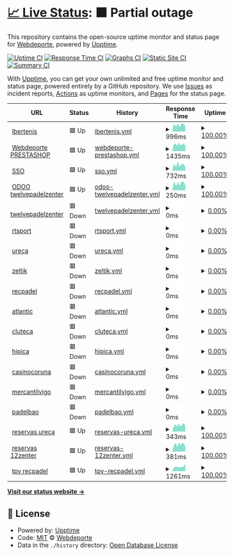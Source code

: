 # [📈 Live Status](https://Webdeporte.github.io/statuspage): <!--live status--> **🟧 Partial outage**

This repository contains the open-source uptime monitor and status page for [Webdeporte](https://Webdeporte.github.io/statuspage), powered by [Upptime](https://github.com/upptime/upptime).

[![Uptime CI](https://github.com/Webdeporte/statuspage/workflows/Uptime%20CI/badge.svg)](https://github.com/Webdeporte/statuspage/actions?query=workflow%3A%22Uptime+CI%22)
[![Response Time CI](https://github.com/Webdeporte/statuspage/workflows/Response%20Time%20CI/badge.svg)](https://github.com/Webdeporte/statuspage/actions?query=workflow%3A%22Response+Time+CI%22)
[![Graphs CI](https://github.com/Webdeporte/statuspage/workflows/Graphs%20CI/badge.svg)](https://github.com/Webdeporte/statuspage/actions?query=workflow%3A%22Graphs+CI%22)
[![Static Site CI](https://github.com/Webdeporte/statuspage/workflows/Static%20Site%20CI/badge.svg)](https://github.com/Webdeporte/statuspage/actions?query=workflow%3A%22Static+Site+CI%22)
[![Summary CI](https://github.com/Webdeporte/statuspage/workflows/Summary%20CI/badge.svg)](https://github.com/Webdeporte/statuspage/actions?query=workflow%3A%22Summary+CI%22)

With [Upptime](https://upptime.js.org), you can get your own unlimited and free uptime monitor and status page, powered entirely by a GitHub repository. We use [Issues](https://github.com/Webdeporte/statuspage/issues) as incident reports, [Actions](https://github.com/Webdeporte/statuspage/actions) as uptime monitors, and [Pages](https://Webdeporte.github.io/statuspage) for the status page.

<!--start: status pages-->
<!-- This summary is generated by Upptime (https://github.com/upptime/upptime) -->
<!-- Do not edit this manually, your changes will be overwritten -->
<!-- prettier-ignore -->
| URL | Status | History | Response Time | Uptime |
| --- | ------ | ------- | ------------- | ------ |
| <img alt="" src="https://icons.duckduckgo.com/ip3/ibertenis.com.ico" height="13"> [Ibertenis](http://ibertenis.com) | 🟩 Up | [ibertenis.yml](https://github.com/Webdeporte/statuspage/commits/HEAD/history/ibertenis.yml) | <details><summary><img alt="Response time graph" src="./graphs/ibertenis/response-time-week.png" height="20"> 996ms</summary><br><a href="https://Webdeporte.github.io/statuspage/history/ibertenis"><img alt="Response time 651" src="https://img.shields.io/endpoint?url=https%3A%2F%2Fraw.githubusercontent.com%2FWebdeporte%2Fstatuspage%2FHEAD%2Fapi%2Fibertenis%2Fresponse-time.json"></a><br><a href="https://Webdeporte.github.io/statuspage/history/ibertenis"><img alt="24-hour response time 888" src="https://img.shields.io/endpoint?url=https%3A%2F%2Fraw.githubusercontent.com%2FWebdeporte%2Fstatuspage%2FHEAD%2Fapi%2Fibertenis%2Fresponse-time-day.json"></a><br><a href="https://Webdeporte.github.io/statuspage/history/ibertenis"><img alt="7-day response time 996" src="https://img.shields.io/endpoint?url=https%3A%2F%2Fraw.githubusercontent.com%2FWebdeporte%2Fstatuspage%2FHEAD%2Fapi%2Fibertenis%2Fresponse-time-week.json"></a><br><a href="https://Webdeporte.github.io/statuspage/history/ibertenis"><img alt="30-day response time 957" src="https://img.shields.io/endpoint?url=https%3A%2F%2Fraw.githubusercontent.com%2FWebdeporte%2Fstatuspage%2FHEAD%2Fapi%2Fibertenis%2Fresponse-time-month.json"></a><br><a href="https://Webdeporte.github.io/statuspage/history/ibertenis"><img alt="1-year response time 679" src="https://img.shields.io/endpoint?url=https%3A%2F%2Fraw.githubusercontent.com%2FWebdeporte%2Fstatuspage%2FHEAD%2Fapi%2Fibertenis%2Fresponse-time-year.json"></a></details> | <details><summary><a href="https://Webdeporte.github.io/statuspage/history/ibertenis">100.00%</a></summary><a href="https://Webdeporte.github.io/statuspage/history/ibertenis"><img alt="All-time uptime 99.66%" src="https://img.shields.io/endpoint?url=https%3A%2F%2Fraw.githubusercontent.com%2FWebdeporte%2Fstatuspage%2FHEAD%2Fapi%2Fibertenis%2Fuptime.json"></a><br><a href="https://Webdeporte.github.io/statuspage/history/ibertenis"><img alt="24-hour uptime 100.00%" src="https://img.shields.io/endpoint?url=https%3A%2F%2Fraw.githubusercontent.com%2FWebdeporte%2Fstatuspage%2FHEAD%2Fapi%2Fibertenis%2Fuptime-day.json"></a><br><a href="https://Webdeporte.github.io/statuspage/history/ibertenis"><img alt="7-day uptime 100.00%" src="https://img.shields.io/endpoint?url=https%3A%2F%2Fraw.githubusercontent.com%2FWebdeporte%2Fstatuspage%2FHEAD%2Fapi%2Fibertenis%2Fuptime-week.json"></a><br><a href="https://Webdeporte.github.io/statuspage/history/ibertenis"><img alt="30-day uptime 100.00%" src="https://img.shields.io/endpoint?url=https%3A%2F%2Fraw.githubusercontent.com%2FWebdeporte%2Fstatuspage%2FHEAD%2Fapi%2Fibertenis%2Fuptime-month.json"></a><br><a href="https://Webdeporte.github.io/statuspage/history/ibertenis"><img alt="1-year uptime 99.82%" src="https://img.shields.io/endpoint?url=https%3A%2F%2Fraw.githubusercontent.com%2FWebdeporte%2Fstatuspage%2FHEAD%2Fapi%2Fibertenis%2Fuptime-year.json"></a></details>
| <img alt="" src="https://icons.duckduckgo.com/ip3/www.webdeporte.com.ico" height="13"> [Webdeporte PRESTASHOP](http://www.webdeporte.com) | 🟩 Up | [webdeporte-prestashop.yml](https://github.com/Webdeporte/statuspage/commits/HEAD/history/webdeporte-prestashop.yml) | <details><summary><img alt="Response time graph" src="./graphs/webdeporte-prestashop/response-time-week.png" height="20"> 1435ms</summary><br><a href="https://Webdeporte.github.io/statuspage/history/webdeporte-prestashop"><img alt="Response time 1291" src="https://img.shields.io/endpoint?url=https%3A%2F%2Fraw.githubusercontent.com%2FWebdeporte%2Fstatuspage%2FHEAD%2Fapi%2Fwebdeporte-prestashop%2Fresponse-time.json"></a><br><a href="https://Webdeporte.github.io/statuspage/history/webdeporte-prestashop"><img alt="24-hour response time 1242" src="https://img.shields.io/endpoint?url=https%3A%2F%2Fraw.githubusercontent.com%2FWebdeporte%2Fstatuspage%2FHEAD%2Fapi%2Fwebdeporte-prestashop%2Fresponse-time-day.json"></a><br><a href="https://Webdeporte.github.io/statuspage/history/webdeporte-prestashop"><img alt="7-day response time 1435" src="https://img.shields.io/endpoint?url=https%3A%2F%2Fraw.githubusercontent.com%2FWebdeporte%2Fstatuspage%2FHEAD%2Fapi%2Fwebdeporte-prestashop%2Fresponse-time-week.json"></a><br><a href="https://Webdeporte.github.io/statuspage/history/webdeporte-prestashop"><img alt="30-day response time 1396" src="https://img.shields.io/endpoint?url=https%3A%2F%2Fraw.githubusercontent.com%2FWebdeporte%2Fstatuspage%2FHEAD%2Fapi%2Fwebdeporte-prestashop%2Fresponse-time-month.json"></a><br><a href="https://Webdeporte.github.io/statuspage/history/webdeporte-prestashop"><img alt="1-year response time 1324" src="https://img.shields.io/endpoint?url=https%3A%2F%2Fraw.githubusercontent.com%2FWebdeporte%2Fstatuspage%2FHEAD%2Fapi%2Fwebdeporte-prestashop%2Fresponse-time-year.json"></a></details> | <details><summary><a href="https://Webdeporte.github.io/statuspage/history/webdeporte-prestashop">100.00%</a></summary><a href="https://Webdeporte.github.io/statuspage/history/webdeporte-prestashop"><img alt="All-time uptime 99.94%" src="https://img.shields.io/endpoint?url=https%3A%2F%2Fraw.githubusercontent.com%2FWebdeporte%2Fstatuspage%2FHEAD%2Fapi%2Fwebdeporte-prestashop%2Fuptime.json"></a><br><a href="https://Webdeporte.github.io/statuspage/history/webdeporte-prestashop"><img alt="24-hour uptime 100.00%" src="https://img.shields.io/endpoint?url=https%3A%2F%2Fraw.githubusercontent.com%2FWebdeporte%2Fstatuspage%2FHEAD%2Fapi%2Fwebdeporte-prestashop%2Fuptime-day.json"></a><br><a href="https://Webdeporte.github.io/statuspage/history/webdeporte-prestashop"><img alt="7-day uptime 100.00%" src="https://img.shields.io/endpoint?url=https%3A%2F%2Fraw.githubusercontent.com%2FWebdeporte%2Fstatuspage%2FHEAD%2Fapi%2Fwebdeporte-prestashop%2Fuptime-week.json"></a><br><a href="https://Webdeporte.github.io/statuspage/history/webdeporte-prestashop"><img alt="30-day uptime 99.93%" src="https://img.shields.io/endpoint?url=https%3A%2F%2Fraw.githubusercontent.com%2FWebdeporte%2Fstatuspage%2FHEAD%2Fapi%2Fwebdeporte-prestashop%2Fuptime-month.json"></a><br><a href="https://Webdeporte.github.io/statuspage/history/webdeporte-prestashop"><img alt="1-year uptime 99.91%" src="https://img.shields.io/endpoint?url=https%3A%2F%2Fraw.githubusercontent.com%2FWebdeporte%2Fstatuspage%2FHEAD%2Fapi%2Fwebdeporte-prestashop%2Fuptime-year.json"></a></details>
| <img alt="" src="https://icons.duckduckgo.com/ip3/sso.zeltik.es.ico" height="13"> [SSO](https://sso.zeltik.es/auth) | 🟩 Up | [sso.yml](https://github.com/Webdeporte/statuspage/commits/HEAD/history/sso.yml) | <details><summary><img alt="Response time graph" src="./graphs/sso/response-time-week.png" height="20"> 732ms</summary><br><a href="https://Webdeporte.github.io/statuspage/history/sso"><img alt="Response time 711" src="https://img.shields.io/endpoint?url=https%3A%2F%2Fraw.githubusercontent.com%2FWebdeporte%2Fstatuspage%2FHEAD%2Fapi%2Fsso%2Fresponse-time.json"></a><br><a href="https://Webdeporte.github.io/statuspage/history/sso"><img alt="24-hour response time 580" src="https://img.shields.io/endpoint?url=https%3A%2F%2Fraw.githubusercontent.com%2FWebdeporte%2Fstatuspage%2FHEAD%2Fapi%2Fsso%2Fresponse-time-day.json"></a><br><a href="https://Webdeporte.github.io/statuspage/history/sso"><img alt="7-day response time 732" src="https://img.shields.io/endpoint?url=https%3A%2F%2Fraw.githubusercontent.com%2FWebdeporte%2Fstatuspage%2FHEAD%2Fapi%2Fsso%2Fresponse-time-week.json"></a><br><a href="https://Webdeporte.github.io/statuspage/history/sso"><img alt="30-day response time 697" src="https://img.shields.io/endpoint?url=https%3A%2F%2Fraw.githubusercontent.com%2FWebdeporte%2Fstatuspage%2FHEAD%2Fapi%2Fsso%2Fresponse-time-month.json"></a><br><a href="https://Webdeporte.github.io/statuspage/history/sso"><img alt="1-year response time 729" src="https://img.shields.io/endpoint?url=https%3A%2F%2Fraw.githubusercontent.com%2FWebdeporte%2Fstatuspage%2FHEAD%2Fapi%2Fsso%2Fresponse-time-year.json"></a></details> | <details><summary><a href="https://Webdeporte.github.io/statuspage/history/sso">100.00%</a></summary><a href="https://Webdeporte.github.io/statuspage/history/sso"><img alt="All-time uptime 99.07%" src="https://img.shields.io/endpoint?url=https%3A%2F%2Fraw.githubusercontent.com%2FWebdeporte%2Fstatuspage%2FHEAD%2Fapi%2Fsso%2Fuptime.json"></a><br><a href="https://Webdeporte.github.io/statuspage/history/sso"><img alt="24-hour uptime 100.00%" src="https://img.shields.io/endpoint?url=https%3A%2F%2Fraw.githubusercontent.com%2FWebdeporte%2Fstatuspage%2FHEAD%2Fapi%2Fsso%2Fuptime-day.json"></a><br><a href="https://Webdeporte.github.io/statuspage/history/sso"><img alt="7-day uptime 100.00%" src="https://img.shields.io/endpoint?url=https%3A%2F%2Fraw.githubusercontent.com%2FWebdeporte%2Fstatuspage%2FHEAD%2Fapi%2Fsso%2Fuptime-week.json"></a><br><a href="https://Webdeporte.github.io/statuspage/history/sso"><img alt="30-day uptime 99.88%" src="https://img.shields.io/endpoint?url=https%3A%2F%2Fraw.githubusercontent.com%2FWebdeporte%2Fstatuspage%2FHEAD%2Fapi%2Fsso%2Fuptime-month.json"></a><br><a href="https://Webdeporte.github.io/statuspage/history/sso"><img alt="1-year uptime 99.95%" src="https://img.shields.io/endpoint?url=https%3A%2F%2Fraw.githubusercontent.com%2FWebdeporte%2Fstatuspage%2FHEAD%2Fapi%2Fsso%2Fuptime-year.json"></a></details>
| <img alt="" src="https://icons.duckduckgo.com/ip3/188.165.243.166.ico" height="13"> [ODOO twelvepadelzenter](http://188.165.243.166:8060) | 🟩 Up | [odoo-twelvepadelzenter.yml](https://github.com/Webdeporte/statuspage/commits/HEAD/history/odoo-twelvepadelzenter.yml) | <details><summary><img alt="Response time graph" src="./graphs/odoo-twelvepadelzenter/response-time-week.png" height="20"> 250ms</summary><br><a href="https://Webdeporte.github.io/statuspage/history/odoo-twelvepadelzenter"><img alt="Response time 244" src="https://img.shields.io/endpoint?url=https%3A%2F%2Fraw.githubusercontent.com%2FWebdeporte%2Fstatuspage%2FHEAD%2Fapi%2Fodoo-twelvepadelzenter%2Fresponse-time.json"></a><br><a href="https://Webdeporte.github.io/statuspage/history/odoo-twelvepadelzenter"><img alt="24-hour response time 217" src="https://img.shields.io/endpoint?url=https%3A%2F%2Fraw.githubusercontent.com%2FWebdeporte%2Fstatuspage%2FHEAD%2Fapi%2Fodoo-twelvepadelzenter%2Fresponse-time-day.json"></a><br><a href="https://Webdeporte.github.io/statuspage/history/odoo-twelvepadelzenter"><img alt="7-day response time 250" src="https://img.shields.io/endpoint?url=https%3A%2F%2Fraw.githubusercontent.com%2FWebdeporte%2Fstatuspage%2FHEAD%2Fapi%2Fodoo-twelvepadelzenter%2Fresponse-time-week.json"></a><br><a href="https://Webdeporte.github.io/statuspage/history/odoo-twelvepadelzenter"><img alt="30-day response time 261" src="https://img.shields.io/endpoint?url=https%3A%2F%2Fraw.githubusercontent.com%2FWebdeporte%2Fstatuspage%2FHEAD%2Fapi%2Fodoo-twelvepadelzenter%2Fresponse-time-month.json"></a><br><a href="https://Webdeporte.github.io/statuspage/history/odoo-twelvepadelzenter"><img alt="1-year response time 247" src="https://img.shields.io/endpoint?url=https%3A%2F%2Fraw.githubusercontent.com%2FWebdeporte%2Fstatuspage%2FHEAD%2Fapi%2Fodoo-twelvepadelzenter%2Fresponse-time-year.json"></a></details> | <details><summary><a href="https://Webdeporte.github.io/statuspage/history/odoo-twelvepadelzenter">100.00%</a></summary><a href="https://Webdeporte.github.io/statuspage/history/odoo-twelvepadelzenter"><img alt="All-time uptime 99.97%" src="https://img.shields.io/endpoint?url=https%3A%2F%2Fraw.githubusercontent.com%2FWebdeporte%2Fstatuspage%2FHEAD%2Fapi%2Fodoo-twelvepadelzenter%2Fuptime.json"></a><br><a href="https://Webdeporte.github.io/statuspage/history/odoo-twelvepadelzenter"><img alt="24-hour uptime 100.00%" src="https://img.shields.io/endpoint?url=https%3A%2F%2Fraw.githubusercontent.com%2FWebdeporte%2Fstatuspage%2FHEAD%2Fapi%2Fodoo-twelvepadelzenter%2Fuptime-day.json"></a><br><a href="https://Webdeporte.github.io/statuspage/history/odoo-twelvepadelzenter"><img alt="7-day uptime 100.00%" src="https://img.shields.io/endpoint?url=https%3A%2F%2Fraw.githubusercontent.com%2FWebdeporte%2Fstatuspage%2FHEAD%2Fapi%2Fodoo-twelvepadelzenter%2Fuptime-week.json"></a><br><a href="https://Webdeporte.github.io/statuspage/history/odoo-twelvepadelzenter"><img alt="30-day uptime 99.93%" src="https://img.shields.io/endpoint?url=https%3A%2F%2Fraw.githubusercontent.com%2FWebdeporte%2Fstatuspage%2FHEAD%2Fapi%2Fodoo-twelvepadelzenter%2Fuptime-month.json"></a><br><a href="https://Webdeporte.github.io/statuspage/history/odoo-twelvepadelzenter"><img alt="1-year uptime 99.98%" src="https://img.shields.io/endpoint?url=https%3A%2F%2Fraw.githubusercontent.com%2FWebdeporte%2Fstatuspage%2FHEAD%2Fapi%2Fodoo-twelvepadelzenter%2Fuptime-year.json"></a></details>
| <img alt="" src="https://icons.duckduckgo.com/ip3/oficina.twelvepadelzenter.com.ico" height="13"> [twelvepadelzenter](https://oficina.twelvepadelzenter.com/ht/) | 🟥 Down | [twelvepadelzenter.yml](https://github.com/Webdeporte/statuspage/commits/HEAD/history/twelvepadelzenter.yml) | <details><summary><img alt="Response time graph" src="./graphs/twelvepadelzenter/response-time-week.png" height="20"> 0ms</summary><br><a href="https://Webdeporte.github.io/statuspage/history/twelvepadelzenter"><img alt="Response time 590" src="https://img.shields.io/endpoint?url=https%3A%2F%2Fraw.githubusercontent.com%2FWebdeporte%2Fstatuspage%2FHEAD%2Fapi%2Ftwelvepadelzenter%2Fresponse-time.json"></a><br><a href="https://Webdeporte.github.io/statuspage/history/twelvepadelzenter"><img alt="24-hour response time 0" src="https://img.shields.io/endpoint?url=https%3A%2F%2Fraw.githubusercontent.com%2FWebdeporte%2Fstatuspage%2FHEAD%2Fapi%2Ftwelvepadelzenter%2Fresponse-time-day.json"></a><br><a href="https://Webdeporte.github.io/statuspage/history/twelvepadelzenter"><img alt="7-day response time 0" src="https://img.shields.io/endpoint?url=https%3A%2F%2Fraw.githubusercontent.com%2FWebdeporte%2Fstatuspage%2FHEAD%2Fapi%2Ftwelvepadelzenter%2Fresponse-time-week.json"></a><br><a href="https://Webdeporte.github.io/statuspage/history/twelvepadelzenter"><img alt="30-day response time 0" src="https://img.shields.io/endpoint?url=https%3A%2F%2Fraw.githubusercontent.com%2FWebdeporte%2Fstatuspage%2FHEAD%2Fapi%2Ftwelvepadelzenter%2Fresponse-time-month.json"></a><br><a href="https://Webdeporte.github.io/statuspage/history/twelvepadelzenter"><img alt="1-year response time 656" src="https://img.shields.io/endpoint?url=https%3A%2F%2Fraw.githubusercontent.com%2FWebdeporte%2Fstatuspage%2FHEAD%2Fapi%2Ftwelvepadelzenter%2Fresponse-time-year.json"></a></details> | <details><summary><a href="https://Webdeporte.github.io/statuspage/history/twelvepadelzenter">0.00%</a></summary><a href="https://Webdeporte.github.io/statuspage/history/twelvepadelzenter"><img alt="All-time uptime 70.29%" src="https://img.shields.io/endpoint?url=https%3A%2F%2Fraw.githubusercontent.com%2FWebdeporte%2Fstatuspage%2FHEAD%2Fapi%2Ftwelvepadelzenter%2Fuptime.json"></a><br><a href="https://Webdeporte.github.io/statuspage/history/twelvepadelzenter"><img alt="24-hour uptime 0.00%" src="https://img.shields.io/endpoint?url=https%3A%2F%2Fraw.githubusercontent.com%2FWebdeporte%2Fstatuspage%2FHEAD%2Fapi%2Ftwelvepadelzenter%2Fuptime-day.json"></a><br><a href="https://Webdeporte.github.io/statuspage/history/twelvepadelzenter"><img alt="7-day uptime 0.00%" src="https://img.shields.io/endpoint?url=https%3A%2F%2Fraw.githubusercontent.com%2FWebdeporte%2Fstatuspage%2FHEAD%2Fapi%2Ftwelvepadelzenter%2Fuptime-week.json"></a><br><a href="https://Webdeporte.github.io/statuspage/history/twelvepadelzenter"><img alt="30-day uptime 0.00%" src="https://img.shields.io/endpoint?url=https%3A%2F%2Fraw.githubusercontent.com%2FWebdeporte%2Fstatuspage%2FHEAD%2Fapi%2Ftwelvepadelzenter%2Fuptime-month.json"></a><br><a href="https://Webdeporte.github.io/statuspage/history/twelvepadelzenter"><img alt="1-year uptime 24.94%" src="https://img.shields.io/endpoint?url=https%3A%2F%2Fraw.githubusercontent.com%2FWebdeporte%2Fstatuspage%2FHEAD%2Fapi%2Ftwelvepadelzenter%2Fuptime-year.json"></a></details>
| <img alt="" src="https://icons.duckduckgo.com/ip3/oficina.rtsport.es.ico" height="13"> [rtsport](https://oficina.rtsport.es/ht/) | 🟥 Down | [rtsport.yml](https://github.com/Webdeporte/statuspage/commits/HEAD/history/rtsport.yml) | <details><summary><img alt="Response time graph" src="./graphs/rtsport/response-time-week.png" height="20"> 0ms</summary><br><a href="https://Webdeporte.github.io/statuspage/history/rtsport"><img alt="Response time 0" src="https://img.shields.io/endpoint?url=https%3A%2F%2Fraw.githubusercontent.com%2FWebdeporte%2Fstatuspage%2FHEAD%2Fapi%2Frtsport%2Fresponse-time.json"></a><br><a href="https://Webdeporte.github.io/statuspage/history/rtsport"><img alt="24-hour response time 0" src="https://img.shields.io/endpoint?url=https%3A%2F%2Fraw.githubusercontent.com%2FWebdeporte%2Fstatuspage%2FHEAD%2Fapi%2Frtsport%2Fresponse-time-day.json"></a><br><a href="https://Webdeporte.github.io/statuspage/history/rtsport"><img alt="7-day response time 0" src="https://img.shields.io/endpoint?url=https%3A%2F%2Fraw.githubusercontent.com%2FWebdeporte%2Fstatuspage%2FHEAD%2Fapi%2Frtsport%2Fresponse-time-week.json"></a><br><a href="https://Webdeporte.github.io/statuspage/history/rtsport"><img alt="30-day response time 0" src="https://img.shields.io/endpoint?url=https%3A%2F%2Fraw.githubusercontent.com%2FWebdeporte%2Fstatuspage%2FHEAD%2Fapi%2Frtsport%2Fresponse-time-month.json"></a><br><a href="https://Webdeporte.github.io/statuspage/history/rtsport"><img alt="1-year response time 0" src="https://img.shields.io/endpoint?url=https%3A%2F%2Fraw.githubusercontent.com%2FWebdeporte%2Fstatuspage%2FHEAD%2Fapi%2Frtsport%2Fresponse-time-year.json"></a></details> | <details><summary><a href="https://Webdeporte.github.io/statuspage/history/rtsport">0.00%</a></summary><a href="https://Webdeporte.github.io/statuspage/history/rtsport"><img alt="All-time uptime 2.85%" src="https://img.shields.io/endpoint?url=https%3A%2F%2Fraw.githubusercontent.com%2FWebdeporte%2Fstatuspage%2FHEAD%2Fapi%2Frtsport%2Fuptime.json"></a><br><a href="https://Webdeporte.github.io/statuspage/history/rtsport"><img alt="24-hour uptime 0.00%" src="https://img.shields.io/endpoint?url=https%3A%2F%2Fraw.githubusercontent.com%2FWebdeporte%2Fstatuspage%2FHEAD%2Fapi%2Frtsport%2Fuptime-day.json"></a><br><a href="https://Webdeporte.github.io/statuspage/history/rtsport"><img alt="7-day uptime 0.00%" src="https://img.shields.io/endpoint?url=https%3A%2F%2Fraw.githubusercontent.com%2FWebdeporte%2Fstatuspage%2FHEAD%2Fapi%2Frtsport%2Fuptime-week.json"></a><br><a href="https://Webdeporte.github.io/statuspage/history/rtsport"><img alt="30-day uptime 0.00%" src="https://img.shields.io/endpoint?url=https%3A%2F%2Fraw.githubusercontent.com%2FWebdeporte%2Fstatuspage%2FHEAD%2Fapi%2Frtsport%2Fuptime-month.json"></a><br><a href="https://Webdeporte.github.io/statuspage/history/rtsport"><img alt="1-year uptime 0.00%" src="https://img.shields.io/endpoint?url=https%3A%2F%2Fraw.githubusercontent.com%2FWebdeporte%2Fstatuspage%2FHEAD%2Fapi%2Frtsport%2Fuptime-year.json"></a></details>
| <img alt="" src="https://icons.duckduckgo.com/ip3/oficina.ureca.es.ico" height="13"> [ureca](https://oficina.ureca.es/ht/) | 🟥 Down | [ureca.yml](https://github.com/Webdeporte/statuspage/commits/HEAD/history/ureca.yml) | <details><summary><img alt="Response time graph" src="./graphs/ureca/response-time-week.png" height="20"> 0ms</summary><br><a href="https://Webdeporte.github.io/statuspage/history/ureca"><img alt="Response time 0" src="https://img.shields.io/endpoint?url=https%3A%2F%2Fraw.githubusercontent.com%2FWebdeporte%2Fstatuspage%2FHEAD%2Fapi%2Fureca%2Fresponse-time.json"></a><br><a href="https://Webdeporte.github.io/statuspage/history/ureca"><img alt="24-hour response time 0" src="https://img.shields.io/endpoint?url=https%3A%2F%2Fraw.githubusercontent.com%2FWebdeporte%2Fstatuspage%2FHEAD%2Fapi%2Fureca%2Fresponse-time-day.json"></a><br><a href="https://Webdeporte.github.io/statuspage/history/ureca"><img alt="7-day response time 0" src="https://img.shields.io/endpoint?url=https%3A%2F%2Fraw.githubusercontent.com%2FWebdeporte%2Fstatuspage%2FHEAD%2Fapi%2Fureca%2Fresponse-time-week.json"></a><br><a href="https://Webdeporte.github.io/statuspage/history/ureca"><img alt="30-day response time 0" src="https://img.shields.io/endpoint?url=https%3A%2F%2Fraw.githubusercontent.com%2FWebdeporte%2Fstatuspage%2FHEAD%2Fapi%2Fureca%2Fresponse-time-month.json"></a><br><a href="https://Webdeporte.github.io/statuspage/history/ureca"><img alt="1-year response time 0" src="https://img.shields.io/endpoint?url=https%3A%2F%2Fraw.githubusercontent.com%2FWebdeporte%2Fstatuspage%2FHEAD%2Fapi%2Fureca%2Fresponse-time-year.json"></a></details> | <details><summary><a href="https://Webdeporte.github.io/statuspage/history/ureca">0.00%</a></summary><a href="https://Webdeporte.github.io/statuspage/history/ureca"><img alt="All-time uptime 29.99%" src="https://img.shields.io/endpoint?url=https%3A%2F%2Fraw.githubusercontent.com%2FWebdeporte%2Fstatuspage%2FHEAD%2Fapi%2Fureca%2Fuptime.json"></a><br><a href="https://Webdeporte.github.io/statuspage/history/ureca"><img alt="24-hour uptime 0.00%" src="https://img.shields.io/endpoint?url=https%3A%2F%2Fraw.githubusercontent.com%2FWebdeporte%2Fstatuspage%2FHEAD%2Fapi%2Fureca%2Fuptime-day.json"></a><br><a href="https://Webdeporte.github.io/statuspage/history/ureca"><img alt="7-day uptime 0.00%" src="https://img.shields.io/endpoint?url=https%3A%2F%2Fraw.githubusercontent.com%2FWebdeporte%2Fstatuspage%2FHEAD%2Fapi%2Fureca%2Fuptime-week.json"></a><br><a href="https://Webdeporte.github.io/statuspage/history/ureca"><img alt="30-day uptime 0.00%" src="https://img.shields.io/endpoint?url=https%3A%2F%2Fraw.githubusercontent.com%2FWebdeporte%2Fstatuspage%2FHEAD%2Fapi%2Fureca%2Fuptime-month.json"></a><br><a href="https://Webdeporte.github.io/statuspage/history/ureca"><img alt="1-year uptime 0.00%" src="https://img.shields.io/endpoint?url=https%3A%2F%2Fraw.githubusercontent.com%2FWebdeporte%2Fstatuspage%2FHEAD%2Fapi%2Fureca%2Fuptime-year.json"></a></details>
| <img alt="" src="https://icons.duckduckgo.com/ip3/club.zeltik.es.ico" height="13"> [zeltik](https://club.zeltik.es/ht/) | 🟥 Down | [zeltik.yml](https://github.com/Webdeporte/statuspage/commits/HEAD/history/zeltik.yml) | <details><summary><img alt="Response time graph" src="./graphs/zeltik/response-time-week.png" height="20"> 0ms</summary><br><a href="https://Webdeporte.github.io/statuspage/history/zeltik"><img alt="Response time 0" src="https://img.shields.io/endpoint?url=https%3A%2F%2Fraw.githubusercontent.com%2FWebdeporte%2Fstatuspage%2FHEAD%2Fapi%2Fzeltik%2Fresponse-time.json"></a><br><a href="https://Webdeporte.github.io/statuspage/history/zeltik"><img alt="24-hour response time 0" src="https://img.shields.io/endpoint?url=https%3A%2F%2Fraw.githubusercontent.com%2FWebdeporte%2Fstatuspage%2FHEAD%2Fapi%2Fzeltik%2Fresponse-time-day.json"></a><br><a href="https://Webdeporte.github.io/statuspage/history/zeltik"><img alt="7-day response time 0" src="https://img.shields.io/endpoint?url=https%3A%2F%2Fraw.githubusercontent.com%2FWebdeporte%2Fstatuspage%2FHEAD%2Fapi%2Fzeltik%2Fresponse-time-week.json"></a><br><a href="https://Webdeporte.github.io/statuspage/history/zeltik"><img alt="30-day response time 0" src="https://img.shields.io/endpoint?url=https%3A%2F%2Fraw.githubusercontent.com%2FWebdeporte%2Fstatuspage%2FHEAD%2Fapi%2Fzeltik%2Fresponse-time-month.json"></a><br><a href="https://Webdeporte.github.io/statuspage/history/zeltik"><img alt="1-year response time 0" src="https://img.shields.io/endpoint?url=https%3A%2F%2Fraw.githubusercontent.com%2FWebdeporte%2Fstatuspage%2FHEAD%2Fapi%2Fzeltik%2Fresponse-time-year.json"></a></details> | <details><summary><a href="https://Webdeporte.github.io/statuspage/history/zeltik">0.00%</a></summary><a href="https://Webdeporte.github.io/statuspage/history/zeltik"><img alt="All-time uptime 43.73%" src="https://img.shields.io/endpoint?url=https%3A%2F%2Fraw.githubusercontent.com%2FWebdeporte%2Fstatuspage%2FHEAD%2Fapi%2Fzeltik%2Fuptime.json"></a><br><a href="https://Webdeporte.github.io/statuspage/history/zeltik"><img alt="24-hour uptime 0.00%" src="https://img.shields.io/endpoint?url=https%3A%2F%2Fraw.githubusercontent.com%2FWebdeporte%2Fstatuspage%2FHEAD%2Fapi%2Fzeltik%2Fuptime-day.json"></a><br><a href="https://Webdeporte.github.io/statuspage/history/zeltik"><img alt="7-day uptime 0.00%" src="https://img.shields.io/endpoint?url=https%3A%2F%2Fraw.githubusercontent.com%2FWebdeporte%2Fstatuspage%2FHEAD%2Fapi%2Fzeltik%2Fuptime-week.json"></a><br><a href="https://Webdeporte.github.io/statuspage/history/zeltik"><img alt="30-day uptime 0.00%" src="https://img.shields.io/endpoint?url=https%3A%2F%2Fraw.githubusercontent.com%2FWebdeporte%2Fstatuspage%2FHEAD%2Fapi%2Fzeltik%2Fuptime-month.json"></a><br><a href="https://Webdeporte.github.io/statuspage/history/zeltik"><img alt="1-year uptime 0.00%" src="https://img.shields.io/endpoint?url=https%3A%2F%2Fraw.githubusercontent.com%2FWebdeporte%2Fstatuspage%2FHEAD%2Fapi%2Fzeltik%2Fuptime-year.json"></a></details>
| <img alt="" src="https://icons.duckduckgo.com/ip3/oficinarecpadel.xestos.es.ico" height="13"> [recpadel](https://oficinarecpadel.xestos.es/ht/) | 🟥 Down | [recpadel.yml](https://github.com/Webdeporte/statuspage/commits/HEAD/history/recpadel.yml) | <details><summary><img alt="Response time graph" src="./graphs/recpadel/response-time-week.png" height="20"> 0ms</summary><br><a href="https://Webdeporte.github.io/statuspage/history/recpadel"><img alt="Response time 620" src="https://img.shields.io/endpoint?url=https%3A%2F%2Fraw.githubusercontent.com%2FWebdeporte%2Fstatuspage%2FHEAD%2Fapi%2Frecpadel%2Fresponse-time.json"></a><br><a href="https://Webdeporte.github.io/statuspage/history/recpadel"><img alt="24-hour response time 0" src="https://img.shields.io/endpoint?url=https%3A%2F%2Fraw.githubusercontent.com%2FWebdeporte%2Fstatuspage%2FHEAD%2Fapi%2Frecpadel%2Fresponse-time-day.json"></a><br><a href="https://Webdeporte.github.io/statuspage/history/recpadel"><img alt="7-day response time 0" src="https://img.shields.io/endpoint?url=https%3A%2F%2Fraw.githubusercontent.com%2FWebdeporte%2Fstatuspage%2FHEAD%2Fapi%2Frecpadel%2Fresponse-time-week.json"></a><br><a href="https://Webdeporte.github.io/statuspage/history/recpadel"><img alt="30-day response time 0" src="https://img.shields.io/endpoint?url=https%3A%2F%2Fraw.githubusercontent.com%2FWebdeporte%2Fstatuspage%2FHEAD%2Fapi%2Frecpadel%2Fresponse-time-month.json"></a><br><a href="https://Webdeporte.github.io/statuspage/history/recpadel"><img alt="1-year response time 674" src="https://img.shields.io/endpoint?url=https%3A%2F%2Fraw.githubusercontent.com%2FWebdeporte%2Fstatuspage%2FHEAD%2Fapi%2Frecpadel%2Fresponse-time-year.json"></a></details> | <details><summary><a href="https://Webdeporte.github.io/statuspage/history/recpadel">0.00%</a></summary><a href="https://Webdeporte.github.io/statuspage/history/recpadel"><img alt="All-time uptime 57.50%" src="https://img.shields.io/endpoint?url=https%3A%2F%2Fraw.githubusercontent.com%2FWebdeporte%2Fstatuspage%2FHEAD%2Fapi%2Frecpadel%2Fuptime.json"></a><br><a href="https://Webdeporte.github.io/statuspage/history/recpadel"><img alt="24-hour uptime 0.00%" src="https://img.shields.io/endpoint?url=https%3A%2F%2Fraw.githubusercontent.com%2FWebdeporte%2Fstatuspage%2FHEAD%2Fapi%2Frecpadel%2Fuptime-day.json"></a><br><a href="https://Webdeporte.github.io/statuspage/history/recpadel"><img alt="7-day uptime 0.00%" src="https://img.shields.io/endpoint?url=https%3A%2F%2Fraw.githubusercontent.com%2FWebdeporte%2Fstatuspage%2FHEAD%2Fapi%2Frecpadel%2Fuptime-week.json"></a><br><a href="https://Webdeporte.github.io/statuspage/history/recpadel"><img alt="30-day uptime 0.00%" src="https://img.shields.io/endpoint?url=https%3A%2F%2Fraw.githubusercontent.com%2FWebdeporte%2Fstatuspage%2FHEAD%2Fapi%2Frecpadel%2Fuptime-month.json"></a><br><a href="https://Webdeporte.github.io/statuspage/history/recpadel"><img alt="1-year uptime 24.93%" src="https://img.shields.io/endpoint?url=https%3A%2F%2Fraw.githubusercontent.com%2FWebdeporte%2Fstatuspage%2FHEAD%2Fapi%2Frecpadel%2Fuptime-year.json"></a></details>
| <img alt="" src="https://icons.duckduckgo.com/ip3/oficina.atlantictennisacademy.com.ico" height="13"> [atlantic](https://oficina.atlantictennisacademy.com/ht/) | 🟥 Down | [atlantic.yml](https://github.com/Webdeporte/statuspage/commits/HEAD/history/atlantic.yml) | <details><summary><img alt="Response time graph" src="./graphs/atlantic/response-time-week.png" height="20"> 0ms</summary><br><a href="https://Webdeporte.github.io/statuspage/history/atlantic"><img alt="Response time 1313" src="https://img.shields.io/endpoint?url=https%3A%2F%2Fraw.githubusercontent.com%2FWebdeporte%2Fstatuspage%2FHEAD%2Fapi%2Fatlantic%2Fresponse-time.json"></a><br><a href="https://Webdeporte.github.io/statuspage/history/atlantic"><img alt="24-hour response time 0" src="https://img.shields.io/endpoint?url=https%3A%2F%2Fraw.githubusercontent.com%2FWebdeporte%2Fstatuspage%2FHEAD%2Fapi%2Fatlantic%2Fresponse-time-day.json"></a><br><a href="https://Webdeporte.github.io/statuspage/history/atlantic"><img alt="7-day response time 0" src="https://img.shields.io/endpoint?url=https%3A%2F%2Fraw.githubusercontent.com%2FWebdeporte%2Fstatuspage%2FHEAD%2Fapi%2Fatlantic%2Fresponse-time-week.json"></a><br><a href="https://Webdeporte.github.io/statuspage/history/atlantic"><img alt="30-day response time 0" src="https://img.shields.io/endpoint?url=https%3A%2F%2Fraw.githubusercontent.com%2FWebdeporte%2Fstatuspage%2FHEAD%2Fapi%2Fatlantic%2Fresponse-time-month.json"></a><br><a href="https://Webdeporte.github.io/statuspage/history/atlantic"><img alt="1-year response time 1313" src="https://img.shields.io/endpoint?url=https%3A%2F%2Fraw.githubusercontent.com%2FWebdeporte%2Fstatuspage%2FHEAD%2Fapi%2Fatlantic%2Fresponse-time-year.json"></a></details> | <details><summary><a href="https://Webdeporte.github.io/statuspage/history/atlantic">0.00%</a></summary><a href="https://Webdeporte.github.io/statuspage/history/atlantic"><img alt="All-time uptime 3.63%" src="https://img.shields.io/endpoint?url=https%3A%2F%2Fraw.githubusercontent.com%2FWebdeporte%2Fstatuspage%2FHEAD%2Fapi%2Fatlantic%2Fuptime.json"></a><br><a href="https://Webdeporte.github.io/statuspage/history/atlantic"><img alt="24-hour uptime 0.00%" src="https://img.shields.io/endpoint?url=https%3A%2F%2Fraw.githubusercontent.com%2FWebdeporte%2Fstatuspage%2FHEAD%2Fapi%2Fatlantic%2Fuptime-day.json"></a><br><a href="https://Webdeporte.github.io/statuspage/history/atlantic"><img alt="7-day uptime 0.00%" src="https://img.shields.io/endpoint?url=https%3A%2F%2Fraw.githubusercontent.com%2FWebdeporte%2Fstatuspage%2FHEAD%2Fapi%2Fatlantic%2Fuptime-week.json"></a><br><a href="https://Webdeporte.github.io/statuspage/history/atlantic"><img alt="30-day uptime 0.00%" src="https://img.shields.io/endpoint?url=https%3A%2F%2Fraw.githubusercontent.com%2FWebdeporte%2Fstatuspage%2FHEAD%2Fapi%2Fatlantic%2Fuptime-month.json"></a><br><a href="https://Webdeporte.github.io/statuspage/history/atlantic"><img alt="1-year uptime 11.82%" src="https://img.shields.io/endpoint?url=https%3A%2F%2Fraw.githubusercontent.com%2FWebdeporte%2Fstatuspage%2FHEAD%2Fapi%2Fatlantic%2Fuptime-year.json"></a></details>
| <img alt="" src="https://icons.duckduckgo.com/ip3/oficina.cluteca.com.ico" height="13"> [cluteca](https://oficina.cluteca.com/ht) | 🟥 Down | [cluteca.yml](https://github.com/Webdeporte/statuspage/commits/HEAD/history/cluteca.yml) | <details><summary><img alt="Response time graph" src="./graphs/cluteca/response-time-week.png" height="20"> 0ms</summary><br><a href="https://Webdeporte.github.io/statuspage/history/cluteca"><img alt="Response time 0" src="https://img.shields.io/endpoint?url=https%3A%2F%2Fraw.githubusercontent.com%2FWebdeporte%2Fstatuspage%2FHEAD%2Fapi%2Fcluteca%2Fresponse-time.json"></a><br><a href="https://Webdeporte.github.io/statuspage/history/cluteca"><img alt="24-hour response time 0" src="https://img.shields.io/endpoint?url=https%3A%2F%2Fraw.githubusercontent.com%2FWebdeporte%2Fstatuspage%2FHEAD%2Fapi%2Fcluteca%2Fresponse-time-day.json"></a><br><a href="https://Webdeporte.github.io/statuspage/history/cluteca"><img alt="7-day response time 0" src="https://img.shields.io/endpoint?url=https%3A%2F%2Fraw.githubusercontent.com%2FWebdeporte%2Fstatuspage%2FHEAD%2Fapi%2Fcluteca%2Fresponse-time-week.json"></a><br><a href="https://Webdeporte.github.io/statuspage/history/cluteca"><img alt="30-day response time 0" src="https://img.shields.io/endpoint?url=https%3A%2F%2Fraw.githubusercontent.com%2FWebdeporte%2Fstatuspage%2FHEAD%2Fapi%2Fcluteca%2Fresponse-time-month.json"></a><br><a href="https://Webdeporte.github.io/statuspage/history/cluteca"><img alt="1-year response time 0" src="https://img.shields.io/endpoint?url=https%3A%2F%2Fraw.githubusercontent.com%2FWebdeporte%2Fstatuspage%2FHEAD%2Fapi%2Fcluteca%2Fresponse-time-year.json"></a></details> | <details><summary><a href="https://Webdeporte.github.io/statuspage/history/cluteca">0.00%</a></summary><a href="https://Webdeporte.github.io/statuspage/history/cluteca"><img alt="All-time uptime 0.00%" src="https://img.shields.io/endpoint?url=https%3A%2F%2Fraw.githubusercontent.com%2FWebdeporte%2Fstatuspage%2FHEAD%2Fapi%2Fcluteca%2Fuptime.json"></a><br><a href="https://Webdeporte.github.io/statuspage/history/cluteca"><img alt="24-hour uptime 0.00%" src="https://img.shields.io/endpoint?url=https%3A%2F%2Fraw.githubusercontent.com%2FWebdeporte%2Fstatuspage%2FHEAD%2Fapi%2Fcluteca%2Fuptime-day.json"></a><br><a href="https://Webdeporte.github.io/statuspage/history/cluteca"><img alt="7-day uptime 0.00%" src="https://img.shields.io/endpoint?url=https%3A%2F%2Fraw.githubusercontent.com%2FWebdeporte%2Fstatuspage%2FHEAD%2Fapi%2Fcluteca%2Fuptime-week.json"></a><br><a href="https://Webdeporte.github.io/statuspage/history/cluteca"><img alt="30-day uptime 0.00%" src="https://img.shields.io/endpoint?url=https%3A%2F%2Fraw.githubusercontent.com%2FWebdeporte%2Fstatuspage%2FHEAD%2Fapi%2Fcluteca%2Fuptime-month.json"></a><br><a href="https://Webdeporte.github.io/statuspage/history/cluteca"><img alt="1-year uptime 0.00%" src="https://img.shields.io/endpoint?url=https%3A%2F%2Fraw.githubusercontent.com%2FWebdeporte%2Fstatuspage%2FHEAD%2Fapi%2Fcluteca%2Fuptime-year.json"></a></details>
| <img alt="" src="https://icons.duckduckgo.com/ip3/hipica.xestos.com.ico" height="13"> [hipica](https://hipica.xestos.com/ht) | 🟥 Down | [hipica.yml](https://github.com/Webdeporte/statuspage/commits/HEAD/history/hipica.yml) | <details><summary><img alt="Response time graph" src="./graphs/hipica/response-time-week.png" height="20"> 0ms</summary><br><a href="https://Webdeporte.github.io/statuspage/history/hipica"><img alt="Response time 0" src="https://img.shields.io/endpoint?url=https%3A%2F%2Fraw.githubusercontent.com%2FWebdeporte%2Fstatuspage%2FHEAD%2Fapi%2Fhipica%2Fresponse-time.json"></a><br><a href="https://Webdeporte.github.io/statuspage/history/hipica"><img alt="24-hour response time 0" src="https://img.shields.io/endpoint?url=https%3A%2F%2Fraw.githubusercontent.com%2FWebdeporte%2Fstatuspage%2FHEAD%2Fapi%2Fhipica%2Fresponse-time-day.json"></a><br><a href="https://Webdeporte.github.io/statuspage/history/hipica"><img alt="7-day response time 0" src="https://img.shields.io/endpoint?url=https%3A%2F%2Fraw.githubusercontent.com%2FWebdeporte%2Fstatuspage%2FHEAD%2Fapi%2Fhipica%2Fresponse-time-week.json"></a><br><a href="https://Webdeporte.github.io/statuspage/history/hipica"><img alt="30-day response time 0" src="https://img.shields.io/endpoint?url=https%3A%2F%2Fraw.githubusercontent.com%2FWebdeporte%2Fstatuspage%2FHEAD%2Fapi%2Fhipica%2Fresponse-time-month.json"></a><br><a href="https://Webdeporte.github.io/statuspage/history/hipica"><img alt="1-year response time 0" src="https://img.shields.io/endpoint?url=https%3A%2F%2Fraw.githubusercontent.com%2FWebdeporte%2Fstatuspage%2FHEAD%2Fapi%2Fhipica%2Fresponse-time-year.json"></a></details> | <details><summary><a href="https://Webdeporte.github.io/statuspage/history/hipica">0.00%</a></summary><a href="https://Webdeporte.github.io/statuspage/history/hipica"><img alt="All-time uptime 0.00%" src="https://img.shields.io/endpoint?url=https%3A%2F%2Fraw.githubusercontent.com%2FWebdeporte%2Fstatuspage%2FHEAD%2Fapi%2Fhipica%2Fuptime.json"></a><br><a href="https://Webdeporte.github.io/statuspage/history/hipica"><img alt="24-hour uptime 0.00%" src="https://img.shields.io/endpoint?url=https%3A%2F%2Fraw.githubusercontent.com%2FWebdeporte%2Fstatuspage%2FHEAD%2Fapi%2Fhipica%2Fuptime-day.json"></a><br><a href="https://Webdeporte.github.io/statuspage/history/hipica"><img alt="7-day uptime 0.00%" src="https://img.shields.io/endpoint?url=https%3A%2F%2Fraw.githubusercontent.com%2FWebdeporte%2Fstatuspage%2FHEAD%2Fapi%2Fhipica%2Fuptime-week.json"></a><br><a href="https://Webdeporte.github.io/statuspage/history/hipica"><img alt="30-day uptime 0.00%" src="https://img.shields.io/endpoint?url=https%3A%2F%2Fraw.githubusercontent.com%2FWebdeporte%2Fstatuspage%2FHEAD%2Fapi%2Fhipica%2Fuptime-month.json"></a><br><a href="https://Webdeporte.github.io/statuspage/history/hipica"><img alt="1-year uptime 0.00%" src="https://img.shields.io/endpoint?url=https%3A%2F%2Fraw.githubusercontent.com%2FWebdeporte%2Fstatuspage%2FHEAD%2Fapi%2Fhipica%2Fuptime-year.json"></a></details>
| <img alt="" src="https://icons.duckduckgo.com/ip3/oficina.casinocoruna.xestos.es.ico" height="13"> [casinocoruna](https://oficina.casinocoruna.xestos.es/ht) | 🟥 Down | [casinocoruna.yml](https://github.com/Webdeporte/statuspage/commits/HEAD/history/casinocoruna.yml) | <details><summary><img alt="Response time graph" src="./graphs/casinocoruna/response-time-week.png" height="20"> 0ms</summary><br><a href="https://Webdeporte.github.io/statuspage/history/casinocoruna"><img alt="Response time 0" src="https://img.shields.io/endpoint?url=https%3A%2F%2Fraw.githubusercontent.com%2FWebdeporte%2Fstatuspage%2FHEAD%2Fapi%2Fcasinocoruna%2Fresponse-time.json"></a><br><a href="https://Webdeporte.github.io/statuspage/history/casinocoruna"><img alt="24-hour response time 0" src="https://img.shields.io/endpoint?url=https%3A%2F%2Fraw.githubusercontent.com%2FWebdeporte%2Fstatuspage%2FHEAD%2Fapi%2Fcasinocoruna%2Fresponse-time-day.json"></a><br><a href="https://Webdeporte.github.io/statuspage/history/casinocoruna"><img alt="7-day response time 0" src="https://img.shields.io/endpoint?url=https%3A%2F%2Fraw.githubusercontent.com%2FWebdeporte%2Fstatuspage%2FHEAD%2Fapi%2Fcasinocoruna%2Fresponse-time-week.json"></a><br><a href="https://Webdeporte.github.io/statuspage/history/casinocoruna"><img alt="30-day response time 0" src="https://img.shields.io/endpoint?url=https%3A%2F%2Fraw.githubusercontent.com%2FWebdeporte%2Fstatuspage%2FHEAD%2Fapi%2Fcasinocoruna%2Fresponse-time-month.json"></a><br><a href="https://Webdeporte.github.io/statuspage/history/casinocoruna"><img alt="1-year response time 0" src="https://img.shields.io/endpoint?url=https%3A%2F%2Fraw.githubusercontent.com%2FWebdeporte%2Fstatuspage%2FHEAD%2Fapi%2Fcasinocoruna%2Fresponse-time-year.json"></a></details> | <details><summary><a href="https://Webdeporte.github.io/statuspage/history/casinocoruna">0.00%</a></summary><a href="https://Webdeporte.github.io/statuspage/history/casinocoruna"><img alt="All-time uptime 27.21%" src="https://img.shields.io/endpoint?url=https%3A%2F%2Fraw.githubusercontent.com%2FWebdeporte%2Fstatuspage%2FHEAD%2Fapi%2Fcasinocoruna%2Fuptime.json"></a><br><a href="https://Webdeporte.github.io/statuspage/history/casinocoruna"><img alt="24-hour uptime 0.00%" src="https://img.shields.io/endpoint?url=https%3A%2F%2Fraw.githubusercontent.com%2FWebdeporte%2Fstatuspage%2FHEAD%2Fapi%2Fcasinocoruna%2Fuptime-day.json"></a><br><a href="https://Webdeporte.github.io/statuspage/history/casinocoruna"><img alt="7-day uptime 0.00%" src="https://img.shields.io/endpoint?url=https%3A%2F%2Fraw.githubusercontent.com%2FWebdeporte%2Fstatuspage%2FHEAD%2Fapi%2Fcasinocoruna%2Fuptime-week.json"></a><br><a href="https://Webdeporte.github.io/statuspage/history/casinocoruna"><img alt="30-day uptime 0.00%" src="https://img.shields.io/endpoint?url=https%3A%2F%2Fraw.githubusercontent.com%2FWebdeporte%2Fstatuspage%2FHEAD%2Fapi%2Fcasinocoruna%2Fuptime-month.json"></a><br><a href="https://Webdeporte.github.io/statuspage/history/casinocoruna"><img alt="1-year uptime 0.00%" src="https://img.shields.io/endpoint?url=https%3A%2F%2Fraw.githubusercontent.com%2FWebdeporte%2Fstatuspage%2FHEAD%2Fapi%2Fcasinocoruna%2Fuptime-year.json"></a></details>
| <img alt="" src="https://icons.duckduckgo.com/ip3/oficina.mercantilvigo.xestos.es.ico" height="13"> [mercantilvigo](https://oficina.mercantilvigo.xestos.es/ht) | 🟥 Down | [mercantilvigo.yml](https://github.com/Webdeporte/statuspage/commits/HEAD/history/mercantilvigo.yml) | <details><summary><img alt="Response time graph" src="./graphs/mercantilvigo/response-time-week.png" height="20"> 0ms</summary><br><a href="https://Webdeporte.github.io/statuspage/history/mercantilvigo"><img alt="Response time 0" src="https://img.shields.io/endpoint?url=https%3A%2F%2Fraw.githubusercontent.com%2FWebdeporte%2Fstatuspage%2FHEAD%2Fapi%2Fmercantilvigo%2Fresponse-time.json"></a><br><a href="https://Webdeporte.github.io/statuspage/history/mercantilvigo"><img alt="24-hour response time 0" src="https://img.shields.io/endpoint?url=https%3A%2F%2Fraw.githubusercontent.com%2FWebdeporte%2Fstatuspage%2FHEAD%2Fapi%2Fmercantilvigo%2Fresponse-time-day.json"></a><br><a href="https://Webdeporte.github.io/statuspage/history/mercantilvigo"><img alt="7-day response time 0" src="https://img.shields.io/endpoint?url=https%3A%2F%2Fraw.githubusercontent.com%2FWebdeporte%2Fstatuspage%2FHEAD%2Fapi%2Fmercantilvigo%2Fresponse-time-week.json"></a><br><a href="https://Webdeporte.github.io/statuspage/history/mercantilvigo"><img alt="30-day response time 0" src="https://img.shields.io/endpoint?url=https%3A%2F%2Fraw.githubusercontent.com%2FWebdeporte%2Fstatuspage%2FHEAD%2Fapi%2Fmercantilvigo%2Fresponse-time-month.json"></a><br><a href="https://Webdeporte.github.io/statuspage/history/mercantilvigo"><img alt="1-year response time 0" src="https://img.shields.io/endpoint?url=https%3A%2F%2Fraw.githubusercontent.com%2FWebdeporte%2Fstatuspage%2FHEAD%2Fapi%2Fmercantilvigo%2Fresponse-time-year.json"></a></details> | <details><summary><a href="https://Webdeporte.github.io/statuspage/history/mercantilvigo">0.00%</a></summary><a href="https://Webdeporte.github.io/statuspage/history/mercantilvigo"><img alt="All-time uptime 30.21%" src="https://img.shields.io/endpoint?url=https%3A%2F%2Fraw.githubusercontent.com%2FWebdeporte%2Fstatuspage%2FHEAD%2Fapi%2Fmercantilvigo%2Fuptime.json"></a><br><a href="https://Webdeporte.github.io/statuspage/history/mercantilvigo"><img alt="24-hour uptime 0.00%" src="https://img.shields.io/endpoint?url=https%3A%2F%2Fraw.githubusercontent.com%2FWebdeporte%2Fstatuspage%2FHEAD%2Fapi%2Fmercantilvigo%2Fuptime-day.json"></a><br><a href="https://Webdeporte.github.io/statuspage/history/mercantilvigo"><img alt="7-day uptime 0.00%" src="https://img.shields.io/endpoint?url=https%3A%2F%2Fraw.githubusercontent.com%2FWebdeporte%2Fstatuspage%2FHEAD%2Fapi%2Fmercantilvigo%2Fuptime-week.json"></a><br><a href="https://Webdeporte.github.io/statuspage/history/mercantilvigo"><img alt="30-day uptime 0.00%" src="https://img.shields.io/endpoint?url=https%3A%2F%2Fraw.githubusercontent.com%2FWebdeporte%2Fstatuspage%2FHEAD%2Fapi%2Fmercantilvigo%2Fuptime-month.json"></a><br><a href="https://Webdeporte.github.io/statuspage/history/mercantilvigo"><img alt="1-year uptime 0.00%" src="https://img.shields.io/endpoint?url=https%3A%2F%2Fraw.githubusercontent.com%2FWebdeporte%2Fstatuspage%2FHEAD%2Fapi%2Fmercantilvigo%2Fuptime-year.json"></a></details>
| <img alt="" src="https://icons.duckduckgo.com/ip3/oficina.padelbao.xestos.es.ico" height="13"> [padelbao](https://oficina.padelbao.xestos.es/ht) | 🟥 Down | [padelbao.yml](https://github.com/Webdeporte/statuspage/commits/HEAD/history/padelbao.yml) | <details><summary><img alt="Response time graph" src="./graphs/padelbao/response-time-week.png" height="20"> 0ms</summary><br><a href="https://Webdeporte.github.io/statuspage/history/padelbao"><img alt="Response time 0" src="https://img.shields.io/endpoint?url=https%3A%2F%2Fraw.githubusercontent.com%2FWebdeporte%2Fstatuspage%2FHEAD%2Fapi%2Fpadelbao%2Fresponse-time.json"></a><br><a href="https://Webdeporte.github.io/statuspage/history/padelbao"><img alt="24-hour response time 0" src="https://img.shields.io/endpoint?url=https%3A%2F%2Fraw.githubusercontent.com%2FWebdeporte%2Fstatuspage%2FHEAD%2Fapi%2Fpadelbao%2Fresponse-time-day.json"></a><br><a href="https://Webdeporte.github.io/statuspage/history/padelbao"><img alt="7-day response time 0" src="https://img.shields.io/endpoint?url=https%3A%2F%2Fraw.githubusercontent.com%2FWebdeporte%2Fstatuspage%2FHEAD%2Fapi%2Fpadelbao%2Fresponse-time-week.json"></a><br><a href="https://Webdeporte.github.io/statuspage/history/padelbao"><img alt="30-day response time 0" src="https://img.shields.io/endpoint?url=https%3A%2F%2Fraw.githubusercontent.com%2FWebdeporte%2Fstatuspage%2FHEAD%2Fapi%2Fpadelbao%2Fresponse-time-month.json"></a><br><a href="https://Webdeporte.github.io/statuspage/history/padelbao"><img alt="1-year response time 0" src="https://img.shields.io/endpoint?url=https%3A%2F%2Fraw.githubusercontent.com%2FWebdeporte%2Fstatuspage%2FHEAD%2Fapi%2Fpadelbao%2Fresponse-time-year.json"></a></details> | <details><summary><a href="https://Webdeporte.github.io/statuspage/history/padelbao">0.00%</a></summary><a href="https://Webdeporte.github.io/statuspage/history/padelbao"><img alt="All-time uptime 12.79%" src="https://img.shields.io/endpoint?url=https%3A%2F%2Fraw.githubusercontent.com%2FWebdeporte%2Fstatuspage%2FHEAD%2Fapi%2Fpadelbao%2Fuptime.json"></a><br><a href="https://Webdeporte.github.io/statuspage/history/padelbao"><img alt="24-hour uptime 0.00%" src="https://img.shields.io/endpoint?url=https%3A%2F%2Fraw.githubusercontent.com%2FWebdeporte%2Fstatuspage%2FHEAD%2Fapi%2Fpadelbao%2Fuptime-day.json"></a><br><a href="https://Webdeporte.github.io/statuspage/history/padelbao"><img alt="7-day uptime 0.00%" src="https://img.shields.io/endpoint?url=https%3A%2F%2Fraw.githubusercontent.com%2FWebdeporte%2Fstatuspage%2FHEAD%2Fapi%2Fpadelbao%2Fuptime-week.json"></a><br><a href="https://Webdeporte.github.io/statuspage/history/padelbao"><img alt="30-day uptime 0.00%" src="https://img.shields.io/endpoint?url=https%3A%2F%2Fraw.githubusercontent.com%2FWebdeporte%2Fstatuspage%2FHEAD%2Fapi%2Fpadelbao%2Fuptime-month.json"></a><br><a href="https://Webdeporte.github.io/statuspage/history/padelbao"><img alt="1-year uptime 0.00%" src="https://img.shields.io/endpoint?url=https%3A%2F%2Fraw.githubusercontent.com%2FWebdeporte%2Fstatuspage%2FHEAD%2Fapi%2Fpadelbao%2Fuptime-year.json"></a></details>
| <img alt="" src="https://icons.duckduckgo.com/ip3/reservas.ureca.es.ico" height="13"> [reservas ureca](http://reservas.ureca.es) | 🟩 Up | [reservas-ureca.yml](https://github.com/Webdeporte/statuspage/commits/HEAD/history/reservas-ureca.yml) | <details><summary><img alt="Response time graph" src="./graphs/reservas-ureca/response-time-week.png" height="20"> 343ms</summary><br><a href="https://Webdeporte.github.io/statuspage/history/reservas-ureca"><img alt="Response time 384" src="https://img.shields.io/endpoint?url=https%3A%2F%2Fraw.githubusercontent.com%2FWebdeporte%2Fstatuspage%2FHEAD%2Fapi%2Freservas-ureca%2Fresponse-time.json"></a><br><a href="https://Webdeporte.github.io/statuspage/history/reservas-ureca"><img alt="24-hour response time 251" src="https://img.shields.io/endpoint?url=https%3A%2F%2Fraw.githubusercontent.com%2FWebdeporte%2Fstatuspage%2FHEAD%2Fapi%2Freservas-ureca%2Fresponse-time-day.json"></a><br><a href="https://Webdeporte.github.io/statuspage/history/reservas-ureca"><img alt="7-day response time 343" src="https://img.shields.io/endpoint?url=https%3A%2F%2Fraw.githubusercontent.com%2FWebdeporte%2Fstatuspage%2FHEAD%2Fapi%2Freservas-ureca%2Fresponse-time-week.json"></a><br><a href="https://Webdeporte.github.io/statuspage/history/reservas-ureca"><img alt="30-day response time 329" src="https://img.shields.io/endpoint?url=https%3A%2F%2Fraw.githubusercontent.com%2FWebdeporte%2Fstatuspage%2FHEAD%2Fapi%2Freservas-ureca%2Fresponse-time-month.json"></a><br><a href="https://Webdeporte.github.io/statuspage/history/reservas-ureca"><img alt="1-year response time 390" src="https://img.shields.io/endpoint?url=https%3A%2F%2Fraw.githubusercontent.com%2FWebdeporte%2Fstatuspage%2FHEAD%2Fapi%2Freservas-ureca%2Fresponse-time-year.json"></a></details> | <details><summary><a href="https://Webdeporte.github.io/statuspage/history/reservas-ureca">100.00%</a></summary><a href="https://Webdeporte.github.io/statuspage/history/reservas-ureca"><img alt="All-time uptime 99.96%" src="https://img.shields.io/endpoint?url=https%3A%2F%2Fraw.githubusercontent.com%2FWebdeporte%2Fstatuspage%2FHEAD%2Fapi%2Freservas-ureca%2Fuptime.json"></a><br><a href="https://Webdeporte.github.io/statuspage/history/reservas-ureca"><img alt="24-hour uptime 100.00%" src="https://img.shields.io/endpoint?url=https%3A%2F%2Fraw.githubusercontent.com%2FWebdeporte%2Fstatuspage%2FHEAD%2Fapi%2Freservas-ureca%2Fuptime-day.json"></a><br><a href="https://Webdeporte.github.io/statuspage/history/reservas-ureca"><img alt="7-day uptime 100.00%" src="https://img.shields.io/endpoint?url=https%3A%2F%2Fraw.githubusercontent.com%2FWebdeporte%2Fstatuspage%2FHEAD%2Fapi%2Freservas-ureca%2Fuptime-week.json"></a><br><a href="https://Webdeporte.github.io/statuspage/history/reservas-ureca"><img alt="30-day uptime 99.93%" src="https://img.shields.io/endpoint?url=https%3A%2F%2Fraw.githubusercontent.com%2FWebdeporte%2Fstatuspage%2FHEAD%2Fapi%2Freservas-ureca%2Fuptime-month.json"></a><br><a href="https://Webdeporte.github.io/statuspage/history/reservas-ureca"><img alt="1-year uptime 99.91%" src="https://img.shields.io/endpoint?url=https%3A%2F%2Fraw.githubusercontent.com%2FWebdeporte%2Fstatuspage%2FHEAD%2Fapi%2Freservas-ureca%2Fuptime-year.json"></a></details>
| <img alt="" src="https://icons.duckduckgo.com/ip3/reservas.twelvepadelzenter.com.ico" height="13"> [reservas 12zenter](http://reservas.twelvepadelzenter.com) | 🟩 Up | [reservas-12zenter.yml](https://github.com/Webdeporte/statuspage/commits/HEAD/history/reservas-12zenter.yml) | <details><summary><img alt="Response time graph" src="./graphs/reservas-12zenter/response-time-week.png" height="20"> 381ms</summary><br><a href="https://Webdeporte.github.io/statuspage/history/reservas-12zenter"><img alt="Response time 341" src="https://img.shields.io/endpoint?url=https%3A%2F%2Fraw.githubusercontent.com%2FWebdeporte%2Fstatuspage%2FHEAD%2Fapi%2Freservas-12zenter%2Fresponse-time.json"></a><br><a href="https://Webdeporte.github.io/statuspage/history/reservas-12zenter"><img alt="24-hour response time 301" src="https://img.shields.io/endpoint?url=https%3A%2F%2Fraw.githubusercontent.com%2FWebdeporte%2Fstatuspage%2FHEAD%2Fapi%2Freservas-12zenter%2Fresponse-time-day.json"></a><br><a href="https://Webdeporte.github.io/statuspage/history/reservas-12zenter"><img alt="7-day response time 381" src="https://img.shields.io/endpoint?url=https%3A%2F%2Fraw.githubusercontent.com%2FWebdeporte%2Fstatuspage%2FHEAD%2Fapi%2Freservas-12zenter%2Fresponse-time-week.json"></a><br><a href="https://Webdeporte.github.io/statuspage/history/reservas-12zenter"><img alt="30-day response time 369" src="https://img.shields.io/endpoint?url=https%3A%2F%2Fraw.githubusercontent.com%2FWebdeporte%2Fstatuspage%2FHEAD%2Fapi%2Freservas-12zenter%2Fresponse-time-month.json"></a><br><a href="https://Webdeporte.github.io/statuspage/history/reservas-12zenter"><img alt="1-year response time 353" src="https://img.shields.io/endpoint?url=https%3A%2F%2Fraw.githubusercontent.com%2FWebdeporte%2Fstatuspage%2FHEAD%2Fapi%2Freservas-12zenter%2Fresponse-time-year.json"></a></details> | <details><summary><a href="https://Webdeporte.github.io/statuspage/history/reservas-12zenter">100.00%</a></summary><a href="https://Webdeporte.github.io/statuspage/history/reservas-12zenter"><img alt="All-time uptime 99.96%" src="https://img.shields.io/endpoint?url=https%3A%2F%2Fraw.githubusercontent.com%2FWebdeporte%2Fstatuspage%2FHEAD%2Fapi%2Freservas-12zenter%2Fuptime.json"></a><br><a href="https://Webdeporte.github.io/statuspage/history/reservas-12zenter"><img alt="24-hour uptime 100.00%" src="https://img.shields.io/endpoint?url=https%3A%2F%2Fraw.githubusercontent.com%2FWebdeporte%2Fstatuspage%2FHEAD%2Fapi%2Freservas-12zenter%2Fuptime-day.json"></a><br><a href="https://Webdeporte.github.io/statuspage/history/reservas-12zenter"><img alt="7-day uptime 100.00%" src="https://img.shields.io/endpoint?url=https%3A%2F%2Fraw.githubusercontent.com%2FWebdeporte%2Fstatuspage%2FHEAD%2Fapi%2Freservas-12zenter%2Fuptime-week.json"></a><br><a href="https://Webdeporte.github.io/statuspage/history/reservas-12zenter"><img alt="30-day uptime 99.94%" src="https://img.shields.io/endpoint?url=https%3A%2F%2Fraw.githubusercontent.com%2FWebdeporte%2Fstatuspage%2FHEAD%2Fapi%2Freservas-12zenter%2Fuptime-month.json"></a><br><a href="https://Webdeporte.github.io/statuspage/history/reservas-12zenter"><img alt="1-year uptime 99.92%" src="https://img.shields.io/endpoint?url=https%3A%2F%2Fraw.githubusercontent.com%2FWebdeporte%2Fstatuspage%2FHEAD%2Fapi%2Freservas-12zenter%2Fuptime-year.json"></a></details>
| <img alt="" src="https://icons.duckduckgo.com/ip3/pos.recpadel.xestos.es.ico" height="13"> [tpv recpadel](https://pos.recpadel.xestos.es/) | 🟩 Up | [tpv-recpadel.yml](https://github.com/Webdeporte/statuspage/commits/HEAD/history/tpv-recpadel.yml) | <details><summary><img alt="Response time graph" src="./graphs/tpv-recpadel/response-time-week.png" height="20"> 1261ms</summary><br><a href="https://Webdeporte.github.io/statuspage/history/tpv-recpadel"><img alt="Response time 950" src="https://img.shields.io/endpoint?url=https%3A%2F%2Fraw.githubusercontent.com%2FWebdeporte%2Fstatuspage%2FHEAD%2Fapi%2Ftpv-recpadel%2Fresponse-time.json"></a><br><a href="https://Webdeporte.github.io/statuspage/history/tpv-recpadel"><img alt="24-hour response time 915" src="https://img.shields.io/endpoint?url=https%3A%2F%2Fraw.githubusercontent.com%2FWebdeporte%2Fstatuspage%2FHEAD%2Fapi%2Ftpv-recpadel%2Fresponse-time-day.json"></a><br><a href="https://Webdeporte.github.io/statuspage/history/tpv-recpadel"><img alt="7-day response time 1261" src="https://img.shields.io/endpoint?url=https%3A%2F%2Fraw.githubusercontent.com%2FWebdeporte%2Fstatuspage%2FHEAD%2Fapi%2Ftpv-recpadel%2Fresponse-time-week.json"></a><br><a href="https://Webdeporte.github.io/statuspage/history/tpv-recpadel"><img alt="30-day response time 1104" src="https://img.shields.io/endpoint?url=https%3A%2F%2Fraw.githubusercontent.com%2FWebdeporte%2Fstatuspage%2FHEAD%2Fapi%2Ftpv-recpadel%2Fresponse-time-month.json"></a><br><a href="https://Webdeporte.github.io/statuspage/history/tpv-recpadel"><img alt="1-year response time 993" src="https://img.shields.io/endpoint?url=https%3A%2F%2Fraw.githubusercontent.com%2FWebdeporte%2Fstatuspage%2FHEAD%2Fapi%2Ftpv-recpadel%2Fresponse-time-year.json"></a></details> | <details><summary><a href="https://Webdeporte.github.io/statuspage/history/tpv-recpadel">100.00%</a></summary><a href="https://Webdeporte.github.io/statuspage/history/tpv-recpadel"><img alt="All-time uptime 99.92%" src="https://img.shields.io/endpoint?url=https%3A%2F%2Fraw.githubusercontent.com%2FWebdeporte%2Fstatuspage%2FHEAD%2Fapi%2Ftpv-recpadel%2Fuptime.json"></a><br><a href="https://Webdeporte.github.io/statuspage/history/tpv-recpadel"><img alt="24-hour uptime 100.00%" src="https://img.shields.io/endpoint?url=https%3A%2F%2Fraw.githubusercontent.com%2FWebdeporte%2Fstatuspage%2FHEAD%2Fapi%2Ftpv-recpadel%2Fuptime-day.json"></a><br><a href="https://Webdeporte.github.io/statuspage/history/tpv-recpadel"><img alt="7-day uptime 100.00%" src="https://img.shields.io/endpoint?url=https%3A%2F%2Fraw.githubusercontent.com%2FWebdeporte%2Fstatuspage%2FHEAD%2Fapi%2Ftpv-recpadel%2Fuptime-week.json"></a><br><a href="https://Webdeporte.github.io/statuspage/history/tpv-recpadel"><img alt="30-day uptime 99.88%" src="https://img.shields.io/endpoint?url=https%3A%2F%2Fraw.githubusercontent.com%2FWebdeporte%2Fstatuspage%2FHEAD%2Fapi%2Ftpv-recpadel%2Fuptime-month.json"></a><br><a href="https://Webdeporte.github.io/statuspage/history/tpv-recpadel"><img alt="1-year uptime 99.88%" src="https://img.shields.io/endpoint?url=https%3A%2F%2Fraw.githubusercontent.com%2FWebdeporte%2Fstatuspage%2FHEAD%2Fapi%2Ftpv-recpadel%2Fuptime-year.json"></a></details>

<!--end: status pages-->

[**Visit our status website →**](https://Webdeporte.github.io/statuspage)

## 📄 License

- Powered by: [Upptime](https://github.com/upptime/upptime)
- Code: [MIT](./LICENSE) © [Webdeporte](https://Webdeporte.github.io/statuspage)
- Data in the `./history` directory: [Open Database License](https://opendatacommons.org/licenses/odbl/1-0/)
